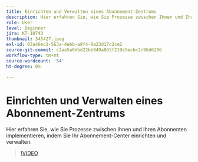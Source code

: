 ```yaml
---
title: Einrichten und Verwalten eines Abonnement-Zentrums
description: Hier erfahren Sie, wie Sie Prozesse zwischen Ihnen und Ihren Abonnenten implementieren, indem Sie Ihr Abonnement-Center einrichten und verwalten.
role: User
level: Beginner
jira: KT-10743
thumbnail: 345427.jpeg
exl-id: 03a46ec2-563a-4ebb-a8f4-0a23d17c2ce2
source-git-commit: c2aa5a0dbd22bb949a865f219e5ecbc2c96d6286
workflow-type: tm+mt
source-wordcount: '54'
ht-degree: 0%

---
```


# Einrichten und Verwalten eines Abonnement-Zentrums

Hier erfahren Sie, wie Sie Prozesse zwischen Ihnen und Ihren Abonnenten implementieren, indem Sie Ihr Abonnement-Center einrichten und verwalten.

>[!VIDEO](https://video.tv.adobe.com/v/345427/?quality=12&learn=on)
